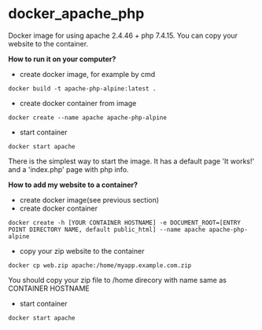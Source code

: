 # docker_apache_php
Docker image for using apache 2.4.46 + php 7.4.15. You can copy your website to the container.

**How to run it on your computer?**
- create docker image, for example by cmd
```
docker build -t apache-php-alpine:latest .
```
- create docker container from image
```
docker create --name apache apache-php-alpine
```
- start container
```
docker start apache
```

There is the simplest way to start the image. It has a default page 'It works!' and a 'index.php' page with php info.

**How to add my website to a container?**
- create docker image(see previous section)
- create docker container
```
docker create -h [YOUR CONTAINER HOSTNAME] -e DOCUMENT_ROOT=[ENTRY POINT DIRECTORY NAME, default public_html] --name apache apache-php-alpine
```
- copy your zip website to the container
```
docker cp web.zip apache:/home/myapp.example.com.zip
```
You should copy your zip file to /home direcory with name same as CONTAINER HOSTNAME
- start container
```
docker start apache
```
